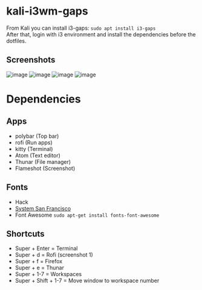 # kali-i3wm-gaps
From Kali you can install i3-gaps: `sudo apt install i3-gaps`  
After that, login with i3 environment and install the dependencies before the dotfiles.

## Screenshots
![image](https://user-images.githubusercontent.com/28929503/129824895-72571bdf-ee54-4ff8-af35-4b364e4491c9.png)
![image](https://user-images.githubusercontent.com/28929503/129824802-2089f424-df64-4ee9-8d1d-2deebdb7e068.png)
![image](https://user-images.githubusercontent.com/28929503/129825027-8eae538b-0c85-4dc6-916c-1e72b5cdcd26.png)
![image](https://user-images.githubusercontent.com/28929503/129825201-5c185543-2ad8-495e-8727-842d8416deb5.png)



# Dependencies
## Apps
- polybar (Top bar)
- rofi (Run apps)
- kitty (Terminal)
- Atom (Text editor)
- Thunar (File manager)
- Flameshot (Screenshot)

## Fonts
- Hack
- [System San Francisco](https://github.com/supermarin/YosemiteSanFranciscoFont/blob/master/System%20San%20Francisco%20Display%20Regular.ttf)
- Font Awesome `sudo apt-get install fonts-font-awesome`

## Shortcuts
- Super + Enter = Terminal
- Super + d = Rofi (screenshot 1)
- Super + f = Firefox
- Super + e = Thunar
- Super + 1-7 = Workspaces
- Super + Shift + 1-7 = Move window to workspace number
